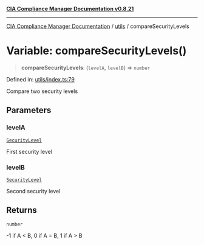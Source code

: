 [**CIA Compliance Manager Documentation v0.8.21**](../../README.md)

***

[CIA Compliance Manager Documentation](../../modules.md) / [utils](../README.md) / compareSecurityLevels

# Variable: compareSecurityLevels()

> **compareSecurityLevels**: (`levelA`, `levelB`) => `number`

Defined in: [utils/index.ts:79](https://github.com/Hack23/cia-compliance-manager/blob/689e67e40bb6afe811128d672a0d7dd5fcbdaea5/src/utils/index.ts#L79)

Compare two security levels

## Parameters

### levelA

[`SecurityLevel`](../../types/cia/type-aliases/SecurityLevel.md)

First security level

### levelB

[`SecurityLevel`](../../types/cia/type-aliases/SecurityLevel.md)

Second security level

## Returns

`number`

-1 if A < B, 0 if A = B, 1 if A > B

